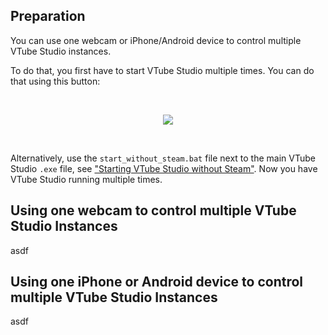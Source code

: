 ## Preparation

You can use one webcam or iPhone/Android device to control multiple VTube Studio instances.

To do that, you first have to start VTube Studio multiple times. You can do that using this button:

<br/>
<p align="center">
  <img src="https://raw.githubusercontent.com/wiki/DenchiSoft/VTubeStudio/img/start_new_vts_instance_button.png"/>
</p>
<br/>

Alternatively, use the `start_without_steam.bat` file next to the main VTube Studio `.exe` file, see ["Starting VTube Studio without Steam"](https://github.com/DenchiSoft/VTubeStudio/wiki/Starting-without-Steam). Now you have VTube Studio running multiple times.

## Using one webcam to control multiple VTube Studio Instances

asdf

## Using one iPhone or Android device to control multiple VTube Studio Instances

asdf
